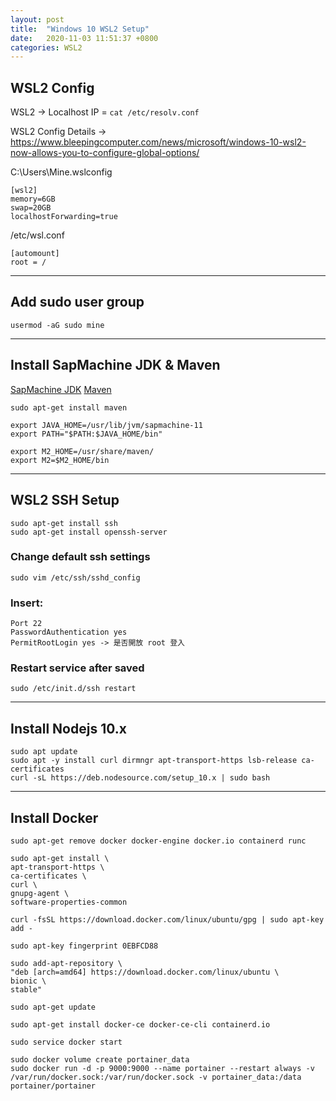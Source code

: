 ```yaml
---
layout: post
title:  "Windows 10 WSL2 Setup"
date:   2020-11-03 11:51:37 +0800
categories: WSL2
---
```


## WSL2 Config

WSL2 -> Localhost IP = `cat /etc/resolv.conf`

WSL2 Config Details -> https://www.bleepingcomputer.com/news/microsoft/windows-10-wsl2-now-allows-you-to-configure-global-options/

C:\Users\Mine\.wslconfig
```
[wsl2]
memory=6GB
swap=20GB
localhostForwarding=true
```

/etc/wsl.conf
```
[automount]
root = /
```
***

## Add sudo user group
`usermod -aG sudo mine`

***
## Install SapMachine JDK & Maven 

[SapMachine JDK][SapMachine-JDK-Link]
[Maven][Maven-Link]


```
sudo apt-get install maven

export JAVA_HOME=/usr/lib/jvm/sapmachine-11
export PATH="$PATH:$JAVA_HOME/bin"

export M2_HOME=/usr/share/maven/
export M2=$M2_HOME/bin
```
***
## WSL2 SSH Setup

```
sudo apt-get install ssh
sudo apt-get install openssh-server
```

### Change default ssh settings

`sudo vim /etc/ssh/sshd_config`

### Insert: 
```
Port 22
PasswordAuthentication yes
PermitRootLogin yes -> 是否開放 root 登入
```

### Restart service after saved
`sudo /etc/init.d/ssh restart`

***
## Install Nodejs 10.x

```
sudo apt update
sudo apt -y install curl dirmngr apt-transport-https lsb-release ca-certificates
curl -sL https://deb.nodesource.com/setup_10.x | sudo bash
```

***
## Install Docker

```
sudo apt-get remove docker docker-engine docker.io containerd runc

sudo apt-get install \
apt-transport-https \
ca-certificates \
curl \
gnupg-agent \
software-properties-common

curl -fsSL https://download.docker.com/linux/ubuntu/gpg | sudo apt-key add -

sudo apt-key fingerprint 0EBFCD88

sudo add-apt-repository \
"deb [arch=amd64] https://download.docker.com/linux/ubuntu \
bionic \
stable"

sudo apt-get update

sudo apt-get install docker-ce docker-ce-cli containerd.io

sudo service docker start

sudo docker volume create portainer_data
sudo docker run -d -p 9000:9000 --name portainer --restart always -v /var/run/docker.sock:/var/run/docker.sock -v portainer_data:/data portainer/portainer
```


[SapMachine-JDK-Link]: https://sap.github.io/SapMachine/
[Maven-Link]: https://maven.apache.org/download.cgi